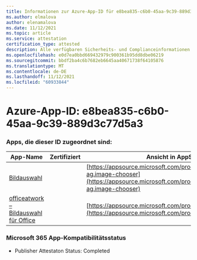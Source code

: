 ```yaml
---
title: Informationen zur Azure-App-ID für e8bea835-c6b0-45aa-9c39-889d3c77d5a3
ms.author: elmalova
author: elenamalova
ms.date: 11/12/2021
ms.topic: article
ms.service: attestation
certification_type: attested
description: Alle verfügbaren Sicherheits- und Complianceinformationen für e8bea835-c6b0-45aa-9c39-889d3c77d5a3.
ms.openlocfilehash: e0d7ea0bbd669432979c900361b95dd8dbe06219
ms.sourcegitcommit: bbdf2ba4c6b7682eb6645aa40671738f64105876
ms.translationtype: MT
ms.contentlocale: de-DE
ms.lasthandoff: 11/12/2021
ms.locfileid: "60933844"
---
```

# <a name="azure-app-id-e8bea835-c6b0-45aa-9c39-889d3c77d5a3"></a>Azure-App-ID: e8bea835-c6b0-45aa-9c39-889d3c77d5a3


### <a name="apps-associated-with-this-id"></a>Apps, die dieser ID zugeordnet sind:
| **App-Name** | **Zertifiziert** | **Ansicht in AppSource** |
|--------------|---------------|-----------------------|
| [Bildauswahl](https://docs.microsoft.com/microsoft-365-app-certification/forward/officeatwork-ag.image-chooser) |  | [https://appsource.microsoft.com/product/office/officeatwork-ag.image-chooser](https://appsource.microsoft.com/product/office/officeatwork-ag.image-chooser) |
| [officeatwork – Bildauswahl für Office](https://docs.microsoft.com/microsoft-365-app-certification/forward/WA200002683) |  | [https://appsource.microsoft.com/product/office/WA200002683](https://appsource.microsoft.com/product/office/WA200002683) |

### <a name="microsoft-365-app-compliance-status"></a>Microsoft 365 App-Kompatibilitätsstatus
- Publisher Attestaton Status: Completed
